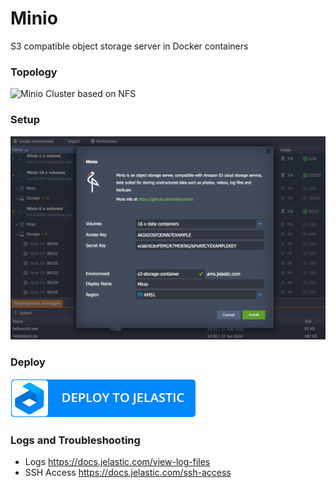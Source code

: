 # Minio

S3 compatible object storage server in Docker containers

### Topology
<img src="https://docs.google.com/drawings/d/1h9G0YddASUdZGdnSofP5U58gT1ITDSVaml8CMB7Snr4/pub?w=720&h=280" width="500" alt="Minio Cluster based on NFS">

### Setup 

![Minio Logo](../images/jelastic-minio-s3-storage-container.png)

### Deploy 

[![Deploy](https://github.com/jelastic-jps/git-push-deploy/raw/master/images/deploy-to-jelastic.png)](https://jelastic.com/install-application/?manifest=https://raw.githubusercontent.com/jelastic-jps/minio/master/nfs-volume-based/manifest.jps) 

### Logs and Troubleshooting
- Logs https://docs.jelastic.com/view-log-files
- SSH Access https://docs.jelastic.com/ssh-access

